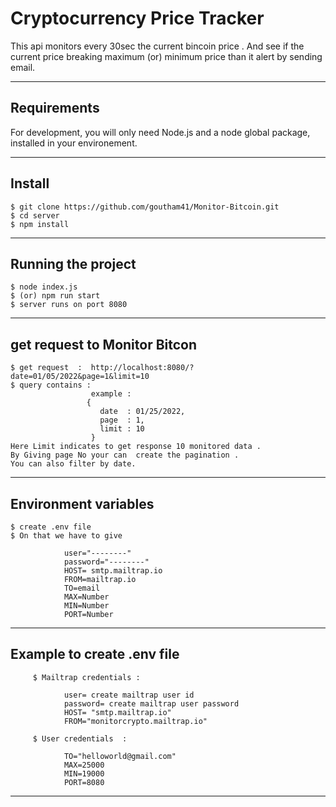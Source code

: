 # Cryptocurrency Price Tracker

This api monitors every 30sec the current bincoin price .
And see if the current price breaking maximum (or) minimum price than it alert by sending email.

---
## Requirements

For development, you will only need Node.js and a node global package, installed in your environement.

---
## Install

    $ git clone https://github.com/goutham41/Monitor-Bitcoin.git
    $ cd server
    $ npm install
    
---
## Running the project

    $ node index.js 
    $ (or) npm run start 
    $ server runs on port 8080
 
---
## get request to Monitor Bitcon

    $ get request  :  http://localhost:8080/?date=01/05/2022&page=1&limit=10
    $ query contains : 
                      example : 
                     {
                        date  : 01/25/2022,
                        page  : 1,
                        limit : 10
                      }
    Here Limit indicates to get response 10 monitored data .
    By Giving page No your can  create the pagination .
    You can also filter by date.
 
---
## Environment variables 
    
    $ create .env file 
    $ On that we have to give 
  
                user="--------"
                password="--------"
                HOST= smtp.mailtrap.io
                FROM=mailtrap.io
                TO=email
                MAX=Number
                MIN=Number
                PORT=Number
                
 ---
 ## Example to create .env file
 
         $ Mailtrap credentials : 
           
                user= create mailtrap user id
                password= create mailtrap user password
                HOST= "smtp.mailtrap.io"
                FROM="monitorcrypto.mailtrap.io"
                
         $ User credentials  :
      
                TO="helloworld@gmail.com"
                MAX=25000
                MIN=19000
                PORT=8080 

---

    
    
    
